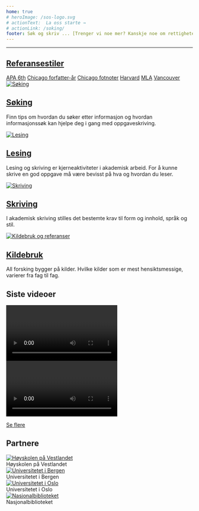 ```yaml
---
home: true
# heroImage: /sos-logo.svg
# actionText:  La oss starte →
# actionLink: /soking/
footer: Søk og skriv ... [Trenger vi noe mer? Kanskje noe om rettigheter?]
---
```


---

<div class="card references">
  <!-- <div class="image">
    <a href="/referansestiler"><img src="/images/illustrasjoner_lesing_500x450.png" alt="Referansestiler"></a>
  </div> -->
  <div class="content">
    <h2><a href="/referansestiler">Referansestiler</a></h2>
    <span class="tags">
      <span class="tag"><a href="/referansestiler/apa/">APA 6th</a></span>
      <span class="tag"><a href="/referansestiler/chicago-forfatter-aar">Chicago forfatter-år</a></span>
      <span class="tag"><a href="/referansestiler/chicago-fotnoter">Chicago fotnoter</a></span>
      <span class="tag"><a href="/referansestiler/harvard">Harvard</a></span>
      <span class="tag"><a href="/referansestiler/mla">MLA</a></span>
      <span class="tag"><a href="/referansestiler/vancouver">Vancouver</a></span>
    </span>
  </div>
</div>

<div class="cards">
  <div class="card">
    <div class="image">
      <a href="/soking"><img src="/images/illustrasjoner_sok_500x450.png" alt="Søking"></a>
    </div>
    <div class="content">
      <h2><a href="/soking">Søking</a></h2>
      <p>Finn tips om hvordan du søker etter informasjon og hvordan informasjonssøk kan hjelpe deg i gang med oppgaveskriving.</p>
    </div>
  </div>

  <div class="card">
    <div class="image">
      <a href="/lesing"><img src="/images/illustrasjoner_lesing_500x450.png" alt="Lesing"></a>
    </div>
    <div class="content">
      <h2><a href="/lesing">Lesing</a></h2>
      <p>Lesing og skriving er kjerneaktiviteter i akademisk arbeid. For å kunne skrive en god oppgave må være bevisst på hva og hvordan du leser.</p>
    </div>
  </div>

  <div class="card">
    <div class="image">
      <a href="/skriving"><img src="/images/illustrasjoner_skriving_500x450.png" alt="Skriving"></a>
    </div>
    <div class="content">
      <h2><a href="/skriving">Skriving</a></h2>
      <p>I akademisk skriving stilles det bestemte krav til form og innhold, språk og stil.</p>
    </div>
  </div>

  <div class="card">
    <div class="image">
      <a href="/kildebruk-og-referanser"><img src="/images/illustrasjoner_kildehenvisning_500x450.png" alt="Kildebruk og referanser"></a>
    </div>
    <div class="content">
      <h2><a href="/kildebruk-og-referanser">Kildebruk</a></h2>
      <p>All forsking bygger på kilder. Hvilke kilder som er mest hensiktsmessige, varierer fra fag til fag.</p>
    </div>
  </div>

</div>

## Siste videoer

<div class="container">
  <div class="video">
    <Video id="FJKg3G-JRpg" />
  </div>
  <div class="video">
    <Video id="gSm1P5dE3RY" />
  </div>
</div>

[Se flere](/video/)

## Partnere

<div class="partners">
  <div class="partner">
    <a href="https://www.hvl.no">
      <picture>
        <source media="(max-width: 719px)" srcset="/partners/hvl-icon.jpg">
        <img src="/partners/hvl-logo.jpg" alt="Høyskolen på Vestlandet"/>
      </picture>
    </a>
    <div class="title">
      Høyskolen på Vestlandet
    </div>
  </div>
  <div class="partner">
    <a href="https://www.uib.no">
      <picture>
        <source media="(max-width: 719px)" srcset="/partners/uib-icon.png">
        <img src="/partners/uib-logo.png" alt="Universitetet i Bergen"/>
      </picture>
    </a>
    <div class="title">
      Universitetet i Bergen
    </div>
  </div>
  <div class="partner">
    <a href="https://www.uio.no">
      <picture>
        <source media="(max-width: 719px)" srcset="/partners/uio-icon.png">
        <img src="/partners/uio-logo.png" alt="Universitetet i Oslo"/>
      </picture>
    </a>
    <div class="title">
      Universitetet i Oslo
    </div>
  </div>
  <div class="partner">
    <a href="https://www.nb.no">
      <picture>
        <source media="(max-width: 719px)" srcset="/partners/nb-icon.png">
        <img src="/partners/nb-logo.png" alt="Nasjonalbiblioteket"/>
      </picture>
    </a>
    <div class="title">
      Nasjonalbiblioteket
    </div>
  </div>
</div>

